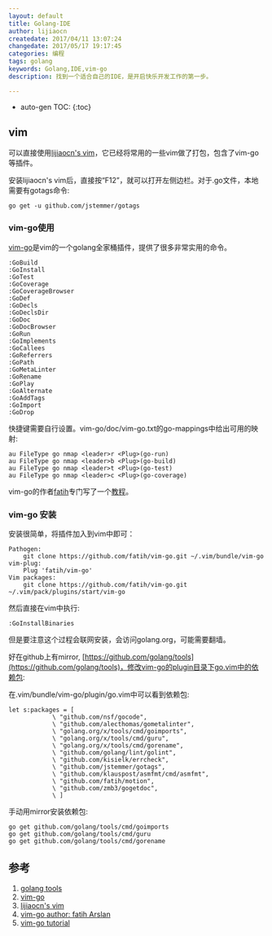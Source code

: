 ```yaml
---
layout: default
title: Golang-IDE
author: lijiaocn
createdate: 2017/04/11 13:07:24
changedate: 2017/05/17 19:17:45
categories: 编程
tags: golang
keywords: Golang,IDE,vim-go
description: 找到一个适合自己的IDE，是开启快乐开发工作的第一步。

---
```


* auto-gen TOC:
{:toc}

## vim 

可以直接使用[lijiaocn's vim][3]，它已经将常用的一些vim做了打包，包含了vim-go等插件。

安装lijiaocn's vim后，直接按“F12”，就可以打开左侧边栏。对于.go文件，本地需要有gotags命令:

	go get -u github.com/jstemmer/gotags

### vim-go使用

[vim-go][1]是vim的一个golang全家桶插件，提供了很多非常实用的命令。

	:GoBuild
	:GoInstall
	:GoTest
	:GoCoverage
	:GoCoverageBrowser
	:GoDef
	:GoDecls 
	:GoDeclsDir
	:GoDoc
	:GoDocBrowser
	:GoRun
	:GoImplements
	:GoCallees
	:GoReferrers
	:GoPath
	:GoMetaLinter
	:GoRename
	:GoPlay
	:GoAlternate
	:GoAddTags
	:GoImport
	:GoDrop

快捷键需要自行设置。vim-go/doc/vim-go.txt的go-mappings中给出可用的映射:

	au FileType go nmap <leader>r <Plug>(go-run)
	au FileType go nmap <leader>b <Plug>(go-build)
	au FileType go nmap <leader>t <Plug>(go-test)
	au FileType go nmap <leader>c <Plug>(go-coverage)

vim-go的作者[fatih][4]专门写了一个[教程][5]。

### vim-go 安装

安装很简单，将插件加入到vim中即可：

	Pathogen:
	    git clone https://github.com/fatih/vim-go.git ~/.vim/bundle/vim-go
	vim-plug:
	    Plug 'fatih/vim-go'
	Vim packages:
	    git clone https://github.com/fatih/vim-go.git ~/.vim/pack/plugins/start/vim-go

然后直接在vim中执行:

	:GoInstallBinaries

但是要注意这个过程会联网安装，会访问golang.org，可能需要翻墙。

好在github上有mirror, [https://github.com/golang/tools](https://github.com/golang/tools)，修改vim-go的plugin目录下go.vim中的依赖包:

在.vim/bundle/vim-go/plugin/go.vim中可以看到依赖包:

	let s:packages = [
	            \ "github.com/nsf/gocode",
	            \ "github.com/alecthomas/gometalinter",
	            \ "golang.org/x/tools/cmd/goimports",
	            \ "golang.org/x/tools/cmd/guru",
	            \ "golang.org/x/tools/cmd/gorename",
	            \ "github.com/golang/lint/golint",
	            \ "github.com/kisielk/errcheck",
	            \ "github.com/jstemmer/gotags",
	            \ "github.com/klauspost/asmfmt/cmd/asmfmt",
	            \ "github.com/fatih/motion",
	            \ "github.com/zmb3/gogetdoc",
	            \ ]

手动用mirror安装依赖包:

	go get github.com/golang/tools/cmd/goimports
	go get github.com/golang/tools/cmd/guru
	go get github.com/golang/tools/cmd/gorename

## 参考

1. [golang tools][1]
2. [vim-go][2]
3. [lijiaocn's vim][3]
4. [vim-go author: fatih Arslan][4]
5. [vim-go tutorial][5]

[1]: https://github.com/golang/tools "https://github.com/golang/tools"
[2]: https://github.com/fatih/vim-go "https://github.com/fatih/vim-go"
[3]: https://github.com/lijiaocn/Vim "https://github.com/lijiaocn/Vim"
[4]: https://www.patreon.com/fatih "https://www.patreon.com/fatih"
[5]: https://github.com/fatih/vim-go-tutorial "https://github.com/fatih/vim-go-tutorial"
